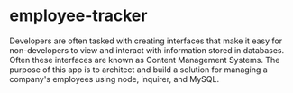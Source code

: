 # employee-tracker
Developers are often tasked with creating interfaces that make it easy for non-developers to view and interact with information stored in databases. Often these interfaces are known as Content Management Systems. The purpose of this app is to architect and build a solution for managing a company's employees using node, inquirer, and MySQL.
